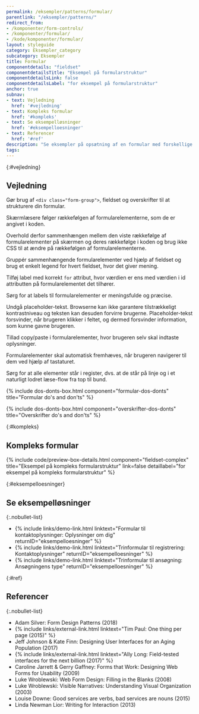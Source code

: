 ```yaml
---
permalink: /eksempler/patterns/formular/
parentlink: "/eksempler/patterns/"
redirect_from:
- /komponenter/form-controls/
- /komponenter/formular/
- /kode/komponenter/formular/
layout: styleguide
category: Eksempler_category
subcategory: Eksempler
title: Formular
componentdetails: "fieldset"
componentdetailsTitle: "Eksempel på formularstruktur"
componentdetailsLink: false
componentdetailsLabel: "for eksempel på formularstruktur"
anchor: true
subnav:
- text: Vejledning
  href: '#vejledning'
- text: Kompleks formular
  href: '#kompleks'
- text: Se eksempelløsninger
  href: '#eksempelloesninger'
- text: Referencer
  href: '#ref'
description: "Se eksempler på opsætning af en formular med forskellige felttyper."
tags: 
---
```


{:#vejledning}
## Vejledning

Gør brug af `<div class="form-group">`, fieldset og overskrifter til at strukturere din formular.

Skærmlæsere følger rækkefølgen af formularelementerne, som de er angivet i koden.

Overhold derfor sammenhængen mellem den viste rækkefølge af formularelementer på skærmen og deres rækkefølge i koden og brug ikke CSS til at ændre på rækkefølgen af formularelementerne.

Gruppér sammenhængende formularelementer ved hjælp af fieldset og brug et enkelt legend for hvert fieldset, hvor det giver mening.

Tilføj label med korrekt `for` attribut, hvor værdien er ens med værdien i id attributten på formularelementet det tilhører.

Sørg for at labels til formularelementer er meningsfulde og præcise.

Undgå placeholder-tekst. Browserne kan ikke garantere tilstrækkeligt kontrastniveau og teksten kan desuden forvirre brugerne. Placeholder-tekst forsvinder, når brugeren klikker i feltet, og dermed forsvinder information, som kunne gavne brugeren.

Tillad copy/paste i formularelementer, hvor brugeren selv skal indtaste oplysninger.

Formularelementer skal automatisk fremhæves, når brugeren navigerer til dem ved hjælp af tastaturet.

Sørg for at alle elementer står i register, dvs. at de står på linje og i et naturligt lodret læse-flow fra top til bund.

{% include dos-donts-box.html component="formular-dos-donts" title="Formular do's and don'ts" %}

{% include dos-donts-box.html component="overskrifter-dos-donts" title="Overskrifter do's and don'ts" %}

{:#kompleks}
## Kompleks formular

{% include code/preview-box-details.html component="fieldset-complex" title="Eksempel på kompleks formularstruktur" link=false detaillabel="for eksempel på kompleks formularstruktur" %}

{:#eksempelloesninger}
## Se eksempelløsninger

{:.nobullet-list}
- {% include links/demo-link.html linktext="Formular til kontaktoplysninger: Oplysninger om dig" returnID="eksempelloesninger" %}
- {% include links/demo-link.html linktext="Trinformular til registrering: Kontaktoplysninger" returnID="eksempelloesninger" %}
- {% include links/demo-link.html linktext="Trinformular til ansøgning: Ansøgningens type" returnID="eksempelloesninger" %}

{:#ref}
## Referencer

{:.nobullet-list}
- Adam Silver: Form Design Patterns (2018)
- {% include links/external-link.html linktext="Tim Paul: One thing per page (2015)" %}
- Jeff Johnson & Kate Finn: Designing User Interfaces for an Aging Population (2017)
- {% include links/external-link.html linktext="Ally Long: Field-tested interfaces for the next billion (2017)" %}
- Caroline Jarrett & Gerry Gaffney: Forms that Work: Designing Web Forms for Usability (2009)
- Luke Wroblewski: Web Form Design: Filling in the Blanks (2008)
- Luke Wroblewski: Visible Narratives: Understanding Visual Organization (2003)
- Louise Downe: Good services are verbs, bad services are nouns (2015)
- Linda Newman Lior: Writing for Interaction (2013)

